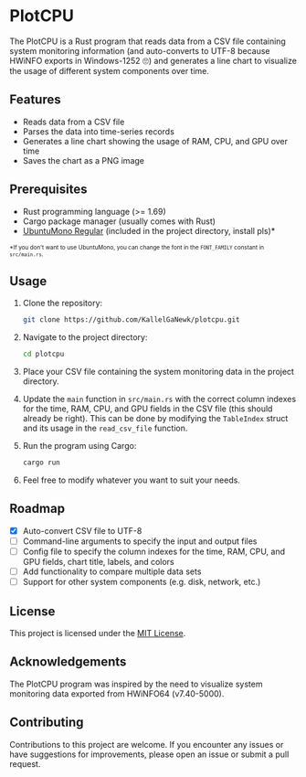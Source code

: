 # PlotCPU

The PlotCPU is a Rust program that reads data from a CSV file containing system monitoring information (and auto-converts to UTF-8 because HWiNFO exports in Windows-1252 🙄) and generates a line chart to visualize the usage of different system components over time.

## Features

- Reads data from a CSV file
- Parses the data into time-series records
- Generates a line chart showing the usage of RAM, CPU, and GPU over time
- Saves the chart as a PNG image

## Prerequisites

- Rust programming language (>= 1.69)
- Cargo package manager (usually comes with Rust)
- [UbuntuMono Regular](https://design.ubuntu.com/font) (included in the project directory, install pls)*

<font size="1">*If you don't want to use UbuntuMono, you can change the font in the `FONT_FAMILY` constant in `src/main.rs`.</font>

## Usage

1. Clone the repository:

   ```bash
   git clone https://github.com/KallelGaNewk/plotcpu.git
   ```

2. Navigate to the project directory:

   ```bash
   cd plotcpu
   ```

3. Place your CSV file containing the system monitoring data in the project directory.

4. Update the `main` function in `src/main.rs` with the correct column indexes for the time, RAM, CPU, and GPU fields in the CSV file (this should already be right). This can be done by modifying the `TableIndex` struct and its usage in the `read_csv_file` function.

5. Run the program using Cargo:

    ```bash
    cargo run
    ```

6. Feel free to modify whatever you want to suit your needs.

## Roadmap

- [x] Auto-convert CSV file to UTF-8
- [ ] Command-line arguments to specify the input and output files
- [ ] Config file to specify the column indexes for the time, RAM, CPU, and GPU fields, chart title, labels, and colors
- [ ] Add functionality to compare multiple data sets
- [ ] Support for other system components (e.g. disk, network, etc.)

## License

This project is licensed under the [MIT License](LICENSE).

## Acknowledgements

The PlotCPU program was inspired by the need to visualize system monitoring data exported from HWiNFO64 (v7.40-5000).

## Contributing

Contributions to this project are welcome. If you encounter any issues or have suggestions for improvements, please open an issue or submit a pull request.
